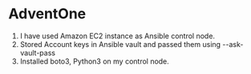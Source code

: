 # AdventOne

1. I have used Amazon EC2 instance as Ansible control node.
2. Stored Account keys in Ansible vault and passed them using --ask-vault-pass
3. Installed boto3, Python3 on my control node.
